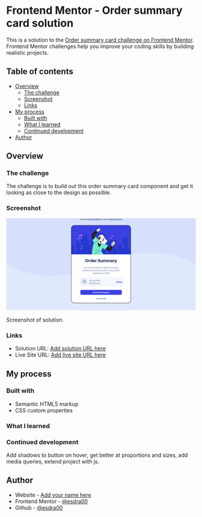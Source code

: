 # Frontend Mentor - Order summary card solution

This is a solution to the [Order summary card challenge on Frontend Mentor](https://www.frontendmentor.io/challenges/order-summary-component-QlPmajDUj). Frontend Mentor challenges help you improve your coding skills by building realistic projects.

## Table of contents

-    [Overview](#overview)
     -    [The challenge](#the-challenge)
     -    [Screenshot](#screenshot)
     -    [Links](#links)
-    [My process](#my-process)
     -    [Built with](#built-with)
     -    [What I learned](#what-i-learned)
     -    [Continued development](#continued-development)
-    [Author](#author)

## Overview

### The challenge

The challenge is to build out this order summary card component and get it looking as close to the design as possible.

### Screenshot

![](./screenshot.png)

Screenshot of solution.

### Links

-    Solution URL: [Add solution URL here](https://your-solution-url.com)
-    Live Site URL: [Add live site URL here](https://your-live-site-url.com)

## My process

### Built with

-    Semantic HTML5 markup
-    CSS custom properties

### What I learned

### Continued development

Add shadows to button on hover, get better at proportions and sizes, add media queries, extend project with js.

## Author

-    Website - [Add your name here](https://www.your-site.com)
-    Frontend Mentor - [@esdra00](https://www.frontendmentor.io/profile/esdra00)
-    Github - [@esdra00](https://github.com/esdra00)

